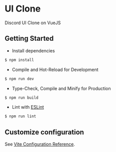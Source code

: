 UI Clone
=======

Discord UI Clone on VueJS

Getting Started
-------

* Install dependencies

```sh
$ npm install
```

* Compile and Hot-Reload for Development

```sh
$ npm run dev
```

* Type-Check, Compile and Minify for Production

```sh
$ npm run build
```

* Lint with [ESLint](https://eslint.org/)

```sh
$ npm run lint
```

Customize configuration
-------

See [Vite Configuration Reference](https://vitejs.dev/config/).

